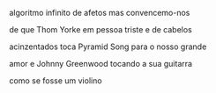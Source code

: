 algoritmo infinito de afetos mas convencemo-nos 

de que Thom Yorke em pessoa triste e de cabelos 

acinzentados toca Pyramid Song para o nosso grande 

amor e Johnny Greenwood tocando a sua guitarra 

como se fosse um violino
